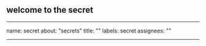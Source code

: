 

## welcome to the secret

---
name: secret
about: "secrets"
title: ""
labels: secret
assignees: ""


---